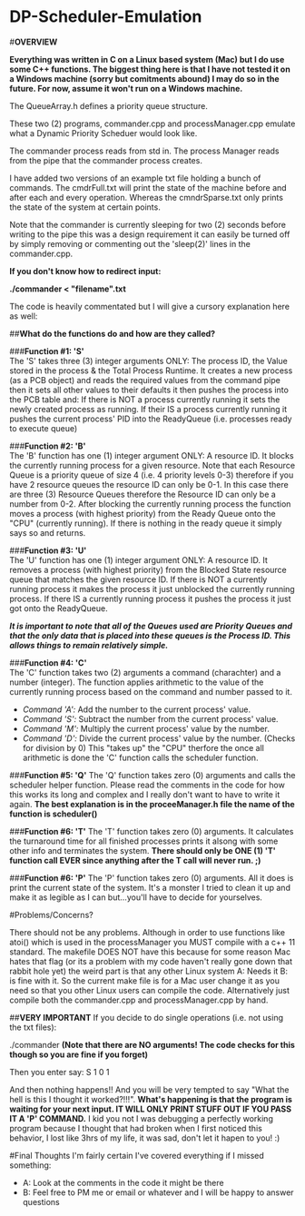 # DP-Scheduler-Emulation


#**OVERVIEW**

**Everything was written in C on a Linux based system (Mac) but I do use some C++ functions.  The biggest thing here is that I have not tested it on a Windows machine (sorry but comitments abound) I may do so in the future.  For now, assume it won't run on a Windows machine.**

The QueueArray.h defines a priority queue structure.

These two (2) programs, commander.cpp and processManager.cpp emulate what a Dynamic Priority Scheduer would look like.

The commander process reads from std in.
The process Manager reads from the pipe that the commander process creates.

I have added two versions of an example txt file holding a bunch of commands.  The cmdrFull.txt will print the state of the machine before and after each and every operation.  Whereas the cmndrSparse.txt only prints the state of the system at certain points.

Note that the commander is currently sleeping for two (2) seconds before writing to the pipe this was a design requirement it can easily be turned off by simply removing or commenting out the 'sleep(2)' lines in the commander.cpp.

**If you don't know how to redirect input:**

**./commander < "filename".txt**

The code is heavily commentated but I will give a cursory explanation here as well:

##**What do the functions do and how are they called?**

###**Function #1: 'S'**   
The 'S' takes three (3) integer arguments ONLY: The process ID, the Value stored in the process & the Total Process Runtime.   It creates a new process (as a PCB object) and reads the required values from the command pipe then it sets all other values to their defaults it then pushes the process into the PCB table and: If there is NOT a process currently running it sets the newly created process as running.  If their IS a process currently running it pushes the current process' PID into the ReadyQueue (i.e. processes ready to execute queue)

###**Function #2: 'B'**   
The 'B' function has one (1) integer argument ONLY: A resource ID. It blocks the currently running process for a given resource.  Note that each Resource Queue is a priority queue of size 4 (i.e. 4 priority levels 0-3) therefore if you have 2 resource queues the resource ID can only be 0-1.  In this case there are three (3) Resource Queues therefore the Resource ID can only be a number from 0-2.  After blocking the currently running process the function moves a process (with highest priority) from the Ready Queue onto the "CPU" (currently running).  If there is nothing in the ready queue it simply says so and returns.

###**Function #3: 'U'**  
The 'U' function has one (1) integer argument ONLY: A resource ID.  It removes a process (with highest priority) from the Blocked State resource queue that matches the given resource ID.  If there is NOT a currently running process it makes the process it just unblocked the currently running process.  If there IS a currently running process it pushes the process it just got onto the ReadyQueue.

_**It is important to note that all of the Queues used are Priority Queues and that the only data that is placed into these queues is the Process ID.  This allows things to remain relatively simple.**_

###**Function #4: 'C'**  
The 'C' function takes two (2) arguments a command (charachter) and a number (integer).  The function applies arithmetic to the value of the currently running process based on the command and number passed to it. 
* _Command 'A':_   Add the number to the current process' value.
* _Command 'S':_   Subtract the number from the current process' value.
* _Command 'M':_   Multiply the current process' value by the number.
* _Command 'D':_   Divide the current process' value by the number.  (Checks for division by 0)
This "takes up" the "CPU" therfore the once all arithmetic is done the 'C' function calls the scheduler function.

###**Function #5: 'Q'**
The 'Q' function takes zero (0) arguments and calls the scheduler helper function.  Please read the comments in the code for how this works its long and complex and I really don't want to have to write it again.  **The best explanation is in the proceeManager.h file the name of the function is scheduler()**

###**Function #6: 'T'**
The 'T' function takes zero (0) arguments.  It calculates the turnaround time for all finished processes prints it alsong with some other info and terminates the system.  **There should only be ONE (1) 'T' function call EVER since anything after the T call will never run. ;)**

###**Function #6: 'P'**
The 'P' function takes zero (0) arguments.  All it does is print the current state of the system.  It's a monster I tried to clean it up and make it as legible as I can but...you'll have to decide for yourselves.



#Problems/Concerns?

There should not be any problems.  Although in order to use functions like atoi() which is used in the processManager you MUST compile with a c++ 11 standard.  The makefile DOES NOT have this because for some reason Mac hates that flag (or its a problem with my code haven't really gone down that rabbit hole yet)  the weird part is that any other Linux system A: Needs it B: is fine with it.  So the current make file is for a Mac user change it as you need so that you other Linux users can compile the code.  Alternatively just compile both the commander.cpp and processManager.cpp by hand.

##**VERY IMPORTANT**
If you decide to do single operations (i.e. not using the txt files):

./commander  **(Note that there are NO arguments! The code checks for this though so you are fine if you forget)**

Then you enter say:  S 1 0 1

And then nothing happens!!  And you will be very tempted to say "What the hell is this I thought it worked?!!!".
**What's happening is that the program is waiting for your next input.  IT WILL ONLY PRINT STUFF OUT IF YOU PASS IT A 'P' COMMAND.**  I kid you not I was debugging a perfectly working program because I thought that had broken when I first noticed this behavior, I lost like 3hrs of my life, it was sad, don't let it hapen to you! :)

#Final Thoughts
I'm fairly certain I've covered everything if I missed something:
* A:  Look at the comments in the code it might be there
* B:  Feel free to PM me or email or whatever and I will be happy to answer questions
